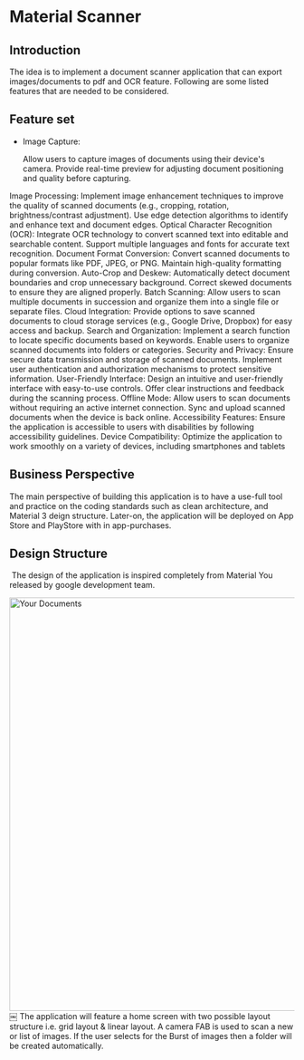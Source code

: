 # Material Scanner

## Introduction

The idea is to implement a document scanner application that can export images/documents to pdf and OCR feature.
Following are some listed features that are needed to be considered.

## Feature set

<ul>
 <li>Image Capture:</li>
 <p>Allow users to capture images of documents using their device's camera.
Provide real-time preview for adjusting document positioning and quality before capturing.</p>
</ul>
Image Processing:
Implement image enhancement techniques to improve the quality of scanned documents (e.g., cropping, rotation, brightness/contrast adjustment).
Use edge detection algorithms to identify and enhance text and document edges.
Optical Character Recognition (OCR):
Integrate OCR technology to convert scanned text into editable and searchable content.
Support multiple languages and fonts for accurate text recognition.
Document Format Conversion:
Convert scanned documents to popular formats like PDF, JPEG, or PNG.
Maintain high-quality formatting during conversion.
Auto-Crop and Deskew:
Automatically detect document boundaries and crop unnecessary background.
Correct skewed documents to ensure they are aligned properly.
Batch Scanning:
Allow users to scan multiple documents in succession and organize them into a single file or separate files.
Cloud Integration:
Provide options to save scanned documents to cloud storage services (e.g., Google Drive, Dropbox) for easy access and backup.
Search and Organization:
Implement a search function to locate specific documents based on keywords.
Enable users to organize scanned documents into folders or categories.
Security and Privacy:
Ensure secure data transmission and storage of scanned documents.
Implement user authentication and authorization mechanisms to protect sensitive information.
User-Friendly Interface:
Design an intuitive and user-friendly interface with easy-to-use controls.
Offer clear instructions and feedback during the scanning process.
Offline Mode:
Allow users to scan documents without requiring an active internet connection.
Sync and upload scanned documents when the device is back online.
Accessibility Features:
Ensure the application is accessible to users with disabilities by following accessibility guidelines.
Device Compatibility:
Optimize the application to work smoothly on a variety of devices, including smartphones and tablets


## Business Perspective

The main perspective of building this application is to have a use-full tool and practice on the coding standards such as clean architecture, and Material 3 deign structure. Later-on, the application will be deployed on App Store and PlayStore with in app-purchases. 

## Design Structure
 The design of the application is inspired completely from Material You released by google development team. 

 <img width="730" alt="Your Documents" src="https://github.com/Zohaib1397/Flutter_Material_Scanner/assets/66197508/2ac81bda-2248-4fb3-a3c8-10082f64eb58"><br>
￼
The application will feature a home screen with two possible layout structure i.e. grid layout & linear layout. A camera FAB is used to scan a new or list of images. If the user selects for the Burst of images then a folder will be created automatically.   
